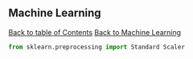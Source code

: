## Machine Learning
[Back to table of Contents](../README.md)
[Back to Machine Learning](ml.md)

```python
from sklearn.preprocessing import Standard Scaler
```